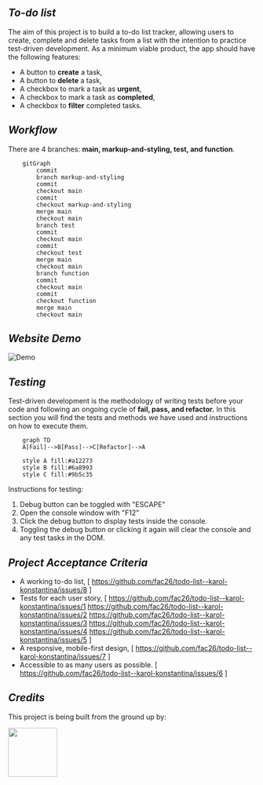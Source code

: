 ## _To-do list_

The aim of this project is to build a to-do list tracker, allowing users to create, complete and delete tasks from a list with the intention to practice test-driven development. As a minimum viable product, the app should have the following features:

- A button to **create** a task,
- A button to **delete** a task,
- A checkbox to mark a task as **urgent**,
- A checkbox to mark a task as **completed**,
- A checkbox to **filter** completed tasks.

## _Workflow_

There are 4 branches: **main, markup-and-styling, test, and function**.

```mermaid
    gitGraph
        commit
        branch markup-and-styling
        commit
        checkout main
        commit
        checkout markup-and-styling
        merge main
        checkout main
        branch test
        commit
        checkout main
        commit
        checkout test
        merge main
        checkout main
        branch function
        commit
        checkout main
        commit
        checkout function
        merge main
        checkout main

```

## _Website Demo_

<div align=center">

![Demo](https://media0.giphy.com/media/enj50kao8gMfu/giphy.gif?cid=ecf05e47w3jb6h5mg8vtqr96ojqgq288flac0qcjw4ez7m88&rid=giphy.gif&ct=g)

</div>

## _Testing_

Test-driven development is the methodology of writing tests before your code and following an ongoing cycle of **fail, pass, and refactor.** In this section you will find the tests and methods we have used and instructions on how to execute them.

```mermaid
    graph TD
    A[Fail]-->B[Pass]-->C[Refactor]-->A

    style A fill:#a12273
    style B fill:#6a8993
    style C fill:#9b5c35
```

Instructions for testing:

1. Debug button can be toggled with "ESCAPE"
2. Open the console window with "F12"
3. Click the debug button to display tests inside the console.
4. Toggling the debug button or clicking it again will clear the console and any test tasks in the DOM.

<div align="center">

</div>

## _Project Acceptance Criteria_

- A working to-do list, [
https://github.com/fac26/todo-list--karol-konstantina/issues/8
]
- Tests for each user story, [
https://github.com/fac26/todo-list--karol-konstantina/issues/1 
https://github.com/fac26/todo-list--karol-konstantina/issues/2 
https://github.com/fac26/todo-list--karol-konstantina/issues/3 
https://github.com/fac26/todo-list--karol-konstantina/issues/4 
https://github.com/fac26/todo-list--karol-konstantina/issues/5
]
- A responsive, mobile-first design, [
https://github.com/fac26/todo-list--karol-konstantina/issues/7
]
- Accessible to as many users as possible. [
https://github.com/fac26/todo-list--karol-konstantina/issues/6
]

## _Credits_

This project is being built from the ground up by:

<a href="https://github.com/fac26/todo-list--karol-konstantina/graphs/contributors">
  <img src="https://contrib.rocks/image?repo=fac26/todo-list--karol-konstantina" width="100px"/>
</a>
